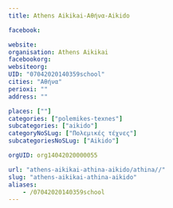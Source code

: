```yaml
---
title: Athens Aikikai-Αθήνα-Aikido

facebook:

website:
organisation: Athens Aikikai
facebookorg:
websiteorg:
UID: "07042020140359school"
cities: "Αθήνα"
perioxi: ""
address: ""

places: [""]
categories: ["polemikes-texnes"]
subcategories: ["aikido"]
categoryNoSLug: ["Πολεμικές τέχνες"]
subcategoriesNoSLug: ["Aikido"]

orgUID: org14042020000055

url: "athens-aikikai-athina-aikido/athina//"
slug: "athens-aikikai-athina-aikido"
aliases:
    - /07042020140359school
---
```





